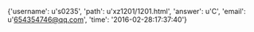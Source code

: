 {'username': u's0235', 'path': u'xz1201/1201.html', 'answer': u'C', 'email': u'654354746@qq.com', 'time': '2016-02-28:17:37:40'}